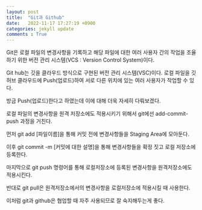 ```yaml
---
layout: post
title:  "Git과 Github"
date:   2022-11-17 17:27:19 +0900
categories: jekyll update
comments : True
---
```

Git은 로컬 파일의 변경사항을 기록하고 해당 파일에 대한 여러 사용자 간의 작업을 조율하기 위한 버전 관리 시스템(VCS : Version Control System)이다.

Git hub는 깃을 클라우드 방식으로 구현된 버전 관리 시스템(VSC)이다. 로컬 파일을 깃허브 클라우드에 Push(업로드)하여 서로 다른 위치에 있는 여러 사용자가 작업할 수 있다.

방금 Push(업로드)한다고 하였는데 이에 대해 더욱 자세히 다뤄보겠다.

로컬 파일의 변경사항을 원격 저장소에도 적용시키기 위해서 git에선 add-commit-push 과정을 거친다.

먼저 git add [파일이름]을 통해 커밋 전에 변경사항들을 Staging Area에 모아둔다.

이후 git commit -m [커밋에 대한 설명]을 통해 변경사항들을 확정 짓고 로컬 저장소에 등록한다.

마지막으로 git push 명령어를 통해 로컬저장소에 등록된 변경사항을 원격저장소에도 적용시킨다.

반대로 git pull은 원격저장소에서의 변경사항을 로컬저장소에 적용시킬 때 사용한다.

이처럼 git과 github은 협업할 때 자주 사용되므로 잘 숙지해두는게 좋다.







